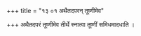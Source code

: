 +++
title = "१३ ०१ अथैतदपरन् तूष्णीमेव"

+++
अथैतदपरं तूष्णीमेव तीर्थे स्नात्वा तूष्णीं समिधमादधाति ।
